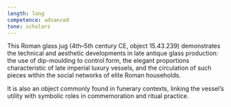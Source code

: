 ```yaml
---
length: long
competence: advanced
tone: scholars
---
```

This Roman glass jug (4th–5th century CE, object 15.43.239) demonstrates the technical and aesthetic developments in late antique glass production: the use of dip-moulding to control form, the elegant proportions characteristic of late imperial luxury vessels, and the circulation of such pieces within the social networks of elite Roman households. 

<!-- more -->

It is also an object commonly found in funerary contexts, linking the vessel’s utility with symbolic roles in commemoration and ritual practice.

